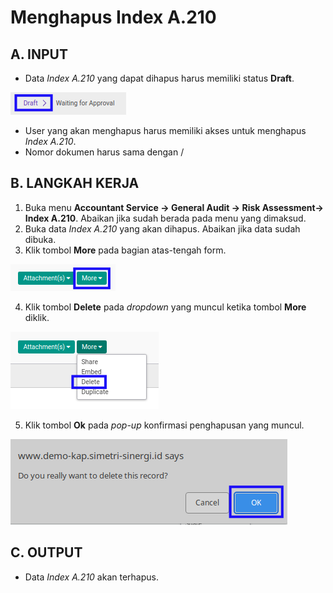 # Menghapus Index A.210

## A. INPUT

* Data *Index A.210* yang dapat dihapus harus memiliki status **Draft**.

![](../../../img/index-a210/status-draft.png)

* User yang akan menghapus harus memiliki akses untuk menghapus *Index A.210*.
* Nomor dokumen harus sama dengan /

## B. LANGKAH KERJA

1. Buka menu **Accountant Service -> General Audit -> Risk Assessment-> Index A.210**. Abaikan jika sudah berada pada menu yang dimaksud.
2. Buka data *Index A.210* yang akan dihapus. Abaikan jika data sudah dibuka.
3. Klik tombol **More** pada bagian atas-tengah form.

![](../../../img/index-a210/tombol-more.png)

4. Klik tombol **Delete** pada *dropdown* yang muncul ketika tombol **More** diklik.

![](../../../img/index-a210/tombol-more-delete.png)

5. Klik tombol **Ok** pada *pop-up* konfirmasi penghapusan yang muncul.

![](../../../img/index-a210/pop-up-konfirmasi-delete.png)

## C. OUTPUT

* Data *Index A.210* akan terhapus.
